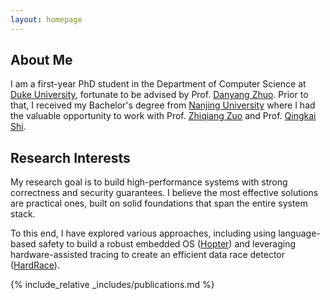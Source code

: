 ```yaml
---
layout: homepage
---
```


## About Me

I am a first-year PhD student in the Department of Computer Science at [Duke University](https://duke.edu/), fortunate to be advised by Prof. [Danyang Zhuo](https://danyangzhuo.com/). Prior to that, I received my Bachelor's degree from [Nanjing University](https://www.nju.edu.cn/) where I had the valuable opportunity to work with Prof. [Zhiqiang Zuo](https://z-zhiqiang.github.io/) and Prof. [Qingkai Shi](https://qingkaishi.github.io/).

## Research Interests

My research goal is to build high-performance systems with strong correctness and security guarantees. I believe the most effective solutions are practical ones, built on solid foundations that span the entire system stack.

To this end, I have explored various approaches, including using language-based safety to build a robust embedded OS ([Hopter](assets/files/mobisys25.pdf)) and leveraging hardware-assisted tracing to create an efficient data race detector ([HardRace](https://arxiv.org/abs/2410.18412)).

{% include_relative _includes/publications.md %}

<!-- {% include_relative _includes/services.md %} -->
